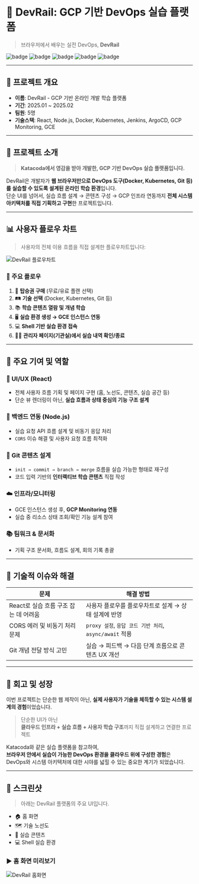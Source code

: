  # 🚂 DevRail: GCP 기반 DevOps 실습 플랫폼

> 브라우저에서 배우는 실전 DevOps, **DevRail**

![badge](https://img.shields.io/badge/Platform-GCP-blue)
![badge](https://img.shields.io/badge/Infra-Kubernetes-%23326CE5)
![badge](https://img.shields.io/badge/Frontend-React-%2361DAFB)
![badge](https://img.shields.io/badge/Backend-Node.js-green)
![badge](https://img.shields.io/badge/CI/CD-ArgoCD-blueviolet)

---

## 🧾 프로젝트 개요

- **이름**: DevRail - GCP 기반 온라인 개발 학습 플랫폼  
- **기간**: 2025.01 ~ 2025.02  
- **팀원**: 5명  
- **기술스택**: React, Node.js, Docker, Kubernetes, Jenkins, ArgoCD, GCP Monitoring, GCE  

---

## 🧩 프로젝트 소개

> **Katacoda에서 영감을 받아 개발한, GCP 기반 DevOps 실습 플랫폼입니다.**

DevRail은 개발자가 **웹 브라우저만으로 DevOps 도구(Docker, Kubernetes, Git 등)를 실습할 수 있도록 설계된 온라인 학습 환경**입니다.  
단순 UI를 넘어서, 실습 흐름 설계 → 콘텐츠 구성 → GCP 인프라 연동까지 **전체 시스템 아키텍처를 직접 기획하고 구현**한 프로젝트입니다.

---

## 📊 사용자 플로우 차트

> 사용자의 전체 이용 흐름을 직접 설계한 플로우차트입니다:

![DevRail 플로우차트](https://i.ibb.co/PzFWVss4/Dev-Rail-Flowchart-drawio-2.png)

### 🧭 주요 플로우

1. 🎫 **탑승권 구매** (무료/유료 플랜 선택)
2. 🛤️ **기술 선택** (Docker, Kubernetes, Git 등)
3. 📚 **학습 콘텐츠 열람 및 개념 학습**
4. 🖥️ **실습 환경 생성 → GCE 인스턴스 연동**
5. 💻 **Shell 기반 실습 환경 접속**
6. 🧑‍🏫 **관리자 페이지(기관실)에서 실습 내역 확인/종료**

---

## 🧰 주요 기여 및 역할

### 🎨 UI/UX (React)
- 전체 사용자 흐름 기획 및 페이지 구현 (홈, 노선도, 콘텐츠, 실습 공간 등)
- 단순 뷰 렌더링이 아닌, **실습 흐름과 상태 중심의 기능 구조 설계**

### 🔌 백엔드 연동 (Node.js)
- 실습 요청 API 흐름 설계 및 비동기 응답 처리
- `CORS` 이슈 해결 및 사용자 요청 흐름 최적화

### 📘 Git 콘텐츠 설계
- `init → commit → branch → merge` 흐름을 실습 가능한 형태로 재구성
- 코드 입력 기반의 **인터랙티브 학습 콘텐츠** 직접 작성

### ☁️ 인프라/모니터링
- GCE 인스턴스 생성 후, **GCP Monitoring 연동**
- 실습 중 리소스 상태 조회/확인 기능 설계 참여

### 📚 팀워크 & 문서화
- 기획 구조 문서화, 흐름도 설계, 회의 기록 총괄

---

## 🚧 기술적 이슈와 해결

| 문제 | 해결 방법 |
|------|------------|
| React로 실습 흐름 구조 잡는 데 어려움 | 사용자 플로우를 플로우차트로 설계 → 상태 설계에 반영 |
| CORS 에러 및 비동기 처리 문제 | `proxy 설정`, `응답 코드 기반 처리`, `async/await` 적용 |
| Git 개념 전달 방식 고민 | 실습 → 피드백 → 다음 단계 흐름으로 콘텐츠 UX 개선 |

---

## 🌱 회고 및 성장

이번 프로젝트는 단순한 웹 제작이 아닌, **실제 사용자가 기술을 체득할 수 있는 시스템 설계의 경험**이었습니다.

> 단순한 UI가 아닌  
> **클라우드 인프라 + 실습 흐름 + 사용자 학습 구조**까지 직접 설계하고 연결한 프로젝트

Katacoda와 같은 실습 플랫폼을 참고하여,  
**브라우저 안에서 실습이 가능한 DevOps 환경을 클라우드 위에 구성한 경험**은  
DevOps와 시스템 아키텍처에 대한 시야를 넓힐 수 있는 중요한 계기가 되었습니다.

---

## 📸 스크린샷

> 아래는 DevRail 플랫폼의 주요 UI입니다.

- 🏠 홈 화면  
- 🗺️ 기술 노선도  
- 📘 실습 콘텐츠  
- 💻 Shell 실습 환경

### ▶️ 홈 화면 미리보기

![DevRail 홈화면](https://media4.giphy.com/media/v1.Y2lkPTc5MGI3NjExdmYxZzgyMGxhcGhvOWNpMHcwNGt0ZXc0ZGF2MmtocGdlNGZ1dGF6MyZlcD12MV9pbnRlcm5hbF9naWZfYnlfaWQmY3Q9Zw/KmNC3wlkhAEBpzLL8a/giphy.gif)
